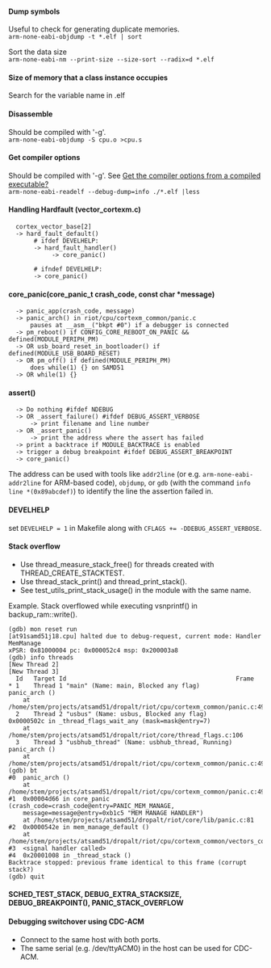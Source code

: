 #### Dump symbols
Useful to check for generating duplicate memories.  
`arm-none-eabi-objdump -t *.elf | sort`

Sort the data size  
`arm-none-eabi-nm --print-size --size-sort --radix=d *.elf`

#### Size of memory that a class instance occupies
Search for the variable name in .elf

#### Disassemble
Should be compiled with '-g'.  
`arm-none-eabi-objdump -S cpu.o >cpu.s`

#### Get compiler options
Should be compiled with '-g'.
See [Get the compiler options from a compiled executable?](https://stackoverflow.com/a/65507874/10451825)  
`arm-none-eabi-readelf --debug-dump=info ./*.elf |less`

#### Handling Hardfault (vector_cortexm.c)
```
  cortex_vector_base[2]
  -> hard_fault_default()
       # ifdef DEVELHELP:
       -> hard_fault_handler()
            -> core_panic()

       # ifndef DEVELHELP:
       -> core_panic()
```

#### core_panic(core_panic_t crash_code, const char *message)
```
  -> panic_app(crash_code, message)
  -> panic_arch() in riot/cpu/cortexm_common/panic.c
      pauses at __asm__("bkpt #0") if a debugger is connected
  -> pm_reboot() if CONFIG_CORE_REBOOT_ON_PANIC && defined(MODULE_PERIPH_PM)
  -> OR usb_board_reset_in_bootloader() if defined(MODULE_USB_BOARD_RESET)
  -> OR pm_off() if defined(MODULE_PERIPH_PM)
      does while(1) {} on SAMD51
  -> OR while(1) {}
```

#### assert()
```
  -> Do nothing #ifdef NDEBUG
  -> OR _assert_failure() #ifdef DEBUG_ASSERT_VERBOSE
      -> print filename and line number
  -> OR _assert_panic()
      -> print the address where the assert has failed
  -> print a backtrace if MODULE_BACKTRACE is enabled
  -> trigger a debug breakpoint #ifdef DEBUG_ASSERT_BREAKPOINT
  -> core_panic()
```
The address can be used with tools like `addr2line` (or e.g. `arm-none-eabi-addr2line` for ARM-based code), `objdump`, or `gdb` (with the command `info line *(0x89abcdef)`) to identify the line the assertion failed in.

#### DEVELHELP
set `DEVELHELP = 1` in Makefile along with `CFLAGS += -DDEBUG_ASSERT_VERBOSE`.

#### Stack overflow
* Use thread_measure_stack_free() for threads created with THREAD_CREATE_STACKTEST.
* Use thread_stack_print() and thread_print_stack().
* See test_utils_print_stack_usage() in the module with the same name.

Example. Stack overflowed while executing vsnprintf() in backup_ram::write().
```
(gdb) mon reset run
[at91samd51j18.cpu] halted due to debug-request, current mode: Handler MemManage
xPSR: 0x81000004 pc: 0x000052c4 msp: 0x200003a8
(gdb) info threads
[New Thread 2]
[New Thread 3]
  Id   Target Id                                               Frame 
* 1    Thread 1 "main" (Name: main, Blocked any flag)          panic_arch ()
    at /home/stem/projects/atsamd51/dropalt/riot/cpu/cortexm_common/panic.c:49
  2    Thread 2 "usbus" (Name: usbus, Blocked any flag)        0x0000502c in _thread_flags_wait_any (mask=mask@entry=7)
    at /home/stem/projects/atsamd51/dropalt/riot/core/thread_flags.c:106
  3    Thread 3 "usbhub_thread" (Name: usbhub_thread, Running) panic_arch ()
    at /home/stem/projects/atsamd51/dropalt/riot/cpu/cortexm_common/panic.c:49
(gdb) bt
#0  panic_arch ()
    at /home/stem/projects/atsamd51/dropalt/riot/cpu/cortexm_common/panic.c:49
#1  0x00004d66 in core_panic (crash_code=crash_code@entry=PANIC_MEM_MANAGE, 
    message=message@entry=0xb1c5 "MEM MANAGE HANDLER")
    at /home/stem/projects/atsamd51/dropalt/riot/core/lib/panic.c:81
#2  0x0000542e in mem_manage_default ()
    at /home/stem/projects/atsamd51/dropalt/riot/cpu/cortexm_common/vectors_cortexm.c:478
#3  <signal handler called>
#4  0x20001008 in _thread_stack ()
Backtrace stopped: previous frame identical to this frame (corrupt stack?)
(gdb) quit
```

#### SCHED_TEST_STACK, DEBUG_EXTRA_STACKSIZE, DEBUG_BREAKPOINT(), PANIC_STACK_OVERFLOW

#### Debugging switchover using CDC-ACM
* Connect to the same host with both ports.
* The same serial (e.g. /dev/ttyACM0) in the host can be used for CDC-ACM.
